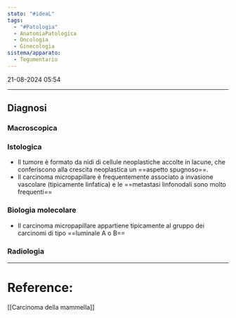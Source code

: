 ```yaml
---
stato: "#ideaL"
tags:
  - "#Patologia"
  - AnatomiaPatologica
  - Oncologia
  - Ginecologia
sistema/apparato:
  - Tegumentario
---
```

21-08-2024 05:54

--- 

## Diagnosi
### Macroscopica
### Istologica
- Il tumore è formato da nidi di cellule neoplastiche accolte in lacune, che conferiscono alla crescita neoplastica un ==aspetto spugnoso==.
- Il carcinoma micropapillare è frequentemente associato a invasione vascolare (tipicamente linfatica) e le ==metastasi linfonodali sono molto frequenti==
### Biologia molecolare
- Il carcinoma micropapillare appartiene tipicamente al gruppo dei carcinomi di tipo ==luminale A o B== 
### Radiologia







--- 
# Reference:
[[Carcinoma della mammella]]